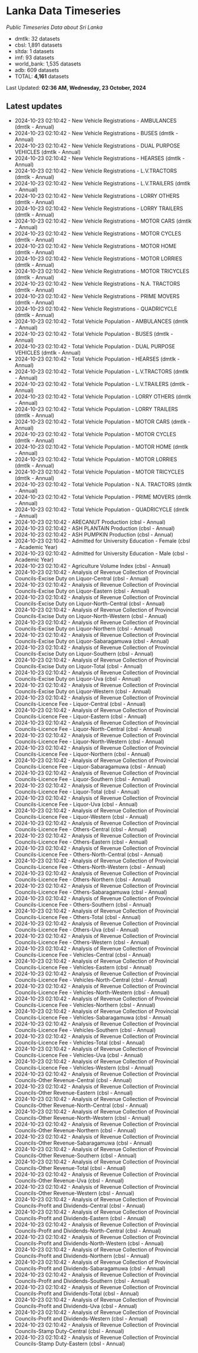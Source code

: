 # Lanka Data Timeseries
*Public Timeseries Data about Sri Lanka*

* dmtlk: 32 datasets
* cbsl: 1,891 datasets
* sltda: 1 datasets
* imf: 93 datasets
* world_bank: 1,535 datasets
* adb: 609 datasets
* TOTAL: **4,161** datasets

Last Updated: **02:36 AM, Wednesday, 23 October, 2024**

## Latest updates

* 2024-10-23 02:10:42 - New Vehicle Registrations - AMBULANCES (dmtlk - Annual)
* 2024-10-23 02:10:42 - New Vehicle Registrations - BUSES (dmtlk - Annual)
* 2024-10-23 02:10:42 - New Vehicle Registrations - DUAL PURPOSE VEHICLES (dmtlk - Annual)
* 2024-10-23 02:10:42 - New Vehicle Registrations - HEARSES (dmtlk - Annual)
* 2024-10-23 02:10:42 - New Vehicle Registrations - L.V.TRACTORS (dmtlk - Annual)
* 2024-10-23 02:10:42 - New Vehicle Registrations - L.V.TRAILERS (dmtlk - Annual)
* 2024-10-23 02:10:42 - New Vehicle Registrations - LORRY OTHERS (dmtlk - Annual)
* 2024-10-23 02:10:42 - New Vehicle Registrations - LORRY TRAILERS (dmtlk - Annual)
* 2024-10-23 02:10:42 - New Vehicle Registrations - MOTOR CARS (dmtlk - Annual)
* 2024-10-23 02:10:42 - New Vehicle Registrations - MOTOR CYCLES (dmtlk - Annual)
* 2024-10-23 02:10:42 - New Vehicle Registrations - MOTOR HOME (dmtlk - Annual)
* 2024-10-23 02:10:42 - New Vehicle Registrations - MOTOR LORRIES (dmtlk - Annual)
* 2024-10-23 02:10:42 - New Vehicle Registrations - MOTOR TRICYCLES (dmtlk - Annual)
* 2024-10-23 02:10:42 - New Vehicle Registrations - N.A. TRACTORS (dmtlk - Annual)
* 2024-10-23 02:10:42 - New Vehicle Registrations - PRIME MOVERS (dmtlk - Annual)
* 2024-10-23 02:10:42 - New Vehicle Registrations - QUADRICYCLE (dmtlk - Annual)
* 2024-10-23 02:10:42 - Total Vehicle Population - AMBULANCES (dmtlk - Annual)
* 2024-10-23 02:10:42 - Total Vehicle Population - BUSES (dmtlk - Annual)
* 2024-10-23 02:10:42 - Total Vehicle Population - DUAL PURPOSE VEHICLES (dmtlk - Annual)
* 2024-10-23 02:10:42 - Total Vehicle Population - HEARSES (dmtlk - Annual)
* 2024-10-23 02:10:42 - Total Vehicle Population - L.V.TRACTORS (dmtlk - Annual)
* 2024-10-23 02:10:42 - Total Vehicle Population - L.V.TRAILERS (dmtlk - Annual)
* 2024-10-23 02:10:42 - Total Vehicle Population - LORRY OTHERS (dmtlk - Annual)
* 2024-10-23 02:10:42 - Total Vehicle Population - LORRY TRAILERS (dmtlk - Annual)
* 2024-10-23 02:10:42 - Total Vehicle Population - MOTOR CARS (dmtlk - Annual)
* 2024-10-23 02:10:42 - Total Vehicle Population - MOTOR CYCLES (dmtlk - Annual)
* 2024-10-23 02:10:42 - Total Vehicle Population - MOTOR HOME (dmtlk - Annual)
* 2024-10-23 02:10:42 - Total Vehicle Population - MOTOR LORRIES (dmtlk - Annual)
* 2024-10-23 02:10:42 - Total Vehicle Population - MOTOR TRICYCLES (dmtlk - Annual)
* 2024-10-23 02:10:42 - Total Vehicle Population - N.A. TRACTORS (dmtlk - Annual)
* 2024-10-23 02:10:42 - Total Vehicle Population - PRIME MOVERS (dmtlk - Annual)
* 2024-10-23 02:10:42 - Total Vehicle Population - QUADRICYCLE (dmtlk - Annual)
* 2024-10-23 02:10:42 - ARECANUT Production (cbsl - Annual)
* 2024-10-23 02:10:42 - ASH PLANTAIN Production (cbsl - Annual)
* 2024-10-23 02:10:42 - ASH PUMPKIN Production (cbsl - Annual)
* 2024-10-23 02:10:42 - Admitted for University Education - Female (cbsl - Academic Year)
* 2024-10-23 02:10:42 - Admitted for University Education - Male (cbsl - Academic Year)
* 2024-10-23 02:10:42 - Agriculture Volume Index (cbsl - Annual)
* 2024-10-23 02:10:42 - Analysis of Revenue Collection of Provincial Councils-Excise Duty on Liquor-Central (cbsl - Annual)
* 2024-10-23 02:10:42 - Analysis of Revenue Collection of Provincial Councils-Excise Duty on Liquor-Eastern (cbsl - Annual)
* 2024-10-23 02:10:42 - Analysis of Revenue Collection of Provincial Councils-Excise Duty on Liquor-North-Central (cbsl - Annual)
* 2024-10-23 02:10:42 - Analysis of Revenue Collection of Provincial Councils-Excise Duty on Liquor-North-Western (cbsl - Annual)
* 2024-10-23 02:10:42 - Analysis of Revenue Collection of Provincial Councils-Excise Duty on Liquor-Northern (cbsl - Annual)
* 2024-10-23 02:10:42 - Analysis of Revenue Collection of Provincial Councils-Excise Duty on Liquor-Sabaragamuwa (cbsl - Annual)
* 2024-10-23 02:10:42 - Analysis of Revenue Collection of Provincial Councils-Excise Duty on Liquor-Southern (cbsl - Annual)
* 2024-10-23 02:10:42 - Analysis of Revenue Collection of Provincial Councils-Excise Duty on Liquor-Total (cbsl - Annual)
* 2024-10-23 02:10:42 - Analysis of Revenue Collection of Provincial Councils-Excise Duty on Liquor-Uva (cbsl - Annual)
* 2024-10-23 02:10:42 - Analysis of Revenue Collection of Provincial Councils-Excise Duty on Liquor-Western (cbsl - Annual)
* 2024-10-23 02:10:42 - Analysis of Revenue Collection of Provincial Councils-Licence Fee - Liquor-Central (cbsl - Annual)
* 2024-10-23 02:10:42 - Analysis of Revenue Collection of Provincial Councils-Licence Fee - Liquor-Eastern (cbsl - Annual)
* 2024-10-23 02:10:42 - Analysis of Revenue Collection of Provincial Councils-Licence Fee - Liquor-North-Central (cbsl - Annual)
* 2024-10-23 02:10:42 - Analysis of Revenue Collection of Provincial Councils-Licence Fee - Liquor-North-Western (cbsl - Annual)
* 2024-10-23 02:10:42 - Analysis of Revenue Collection of Provincial Councils-Licence Fee - Liquor-Northern (cbsl - Annual)
* 2024-10-23 02:10:42 - Analysis of Revenue Collection of Provincial Councils-Licence Fee - Liquor-Sabaragamuwa (cbsl - Annual)
* 2024-10-23 02:10:42 - Analysis of Revenue Collection of Provincial Councils-Licence Fee - Liquor-Southern (cbsl - Annual)
* 2024-10-23 02:10:42 - Analysis of Revenue Collection of Provincial Councils-Licence Fee - Liquor-Total (cbsl - Annual)
* 2024-10-23 02:10:42 - Analysis of Revenue Collection of Provincial Councils-Licence Fee - Liquor-Uva (cbsl - Annual)
* 2024-10-23 02:10:42 - Analysis of Revenue Collection of Provincial Councils-Licence Fee - Liquor-Western (cbsl - Annual)
* 2024-10-23 02:10:42 - Analysis of Revenue Collection of Provincial Councils-Licence Fee - Others-Central (cbsl - Annual)
* 2024-10-23 02:10:42 - Analysis of Revenue Collection of Provincial Councils-Licence Fee - Others-Eastern (cbsl - Annual)
* 2024-10-23 02:10:42 - Analysis of Revenue Collection of Provincial Councils-Licence Fee - Others-North-Central (cbsl - Annual)
* 2024-10-23 02:10:42 - Analysis of Revenue Collection of Provincial Councils-Licence Fee - Others-North-Western (cbsl - Annual)
* 2024-10-23 02:10:42 - Analysis of Revenue Collection of Provincial Councils-Licence Fee - Others-Northern (cbsl - Annual)
* 2024-10-23 02:10:42 - Analysis of Revenue Collection of Provincial Councils-Licence Fee - Others-Sabaragamuwa (cbsl - Annual)
* 2024-10-23 02:10:42 - Analysis of Revenue Collection of Provincial Councils-Licence Fee - Others-Southern (cbsl - Annual)
* 2024-10-23 02:10:42 - Analysis of Revenue Collection of Provincial Councils-Licence Fee - Others-Total (cbsl - Annual)
* 2024-10-23 02:10:42 - Analysis of Revenue Collection of Provincial Councils-Licence Fee - Others-Uva (cbsl - Annual)
* 2024-10-23 02:10:42 - Analysis of Revenue Collection of Provincial Councils-Licence Fee - Others-Western (cbsl - Annual)
* 2024-10-23 02:10:42 - Analysis of Revenue Collection of Provincial Councils-Licence Fee - Vehicles-Central (cbsl - Annual)
* 2024-10-23 02:10:42 - Analysis of Revenue Collection of Provincial Councils-Licence Fee - Vehicles-Eastern (cbsl - Annual)
* 2024-10-23 02:10:42 - Analysis of Revenue Collection of Provincial Councils-Licence Fee - Vehicles-North-Central (cbsl - Annual)
* 2024-10-23 02:10:42 - Analysis of Revenue Collection of Provincial Councils-Licence Fee - Vehicles-North-Western (cbsl - Annual)
* 2024-10-23 02:10:42 - Analysis of Revenue Collection of Provincial Councils-Licence Fee - Vehicles-Northern (cbsl - Annual)
* 2024-10-23 02:10:42 - Analysis of Revenue Collection of Provincial Councils-Licence Fee - Vehicles-Sabaragamuwa (cbsl - Annual)
* 2024-10-23 02:10:42 - Analysis of Revenue Collection of Provincial Councils-Licence Fee - Vehicles-Southern (cbsl - Annual)
* 2024-10-23 02:10:42 - Analysis of Revenue Collection of Provincial Councils-Licence Fee - Vehicles-Total (cbsl - Annual)
* 2024-10-23 02:10:42 - Analysis of Revenue Collection of Provincial Councils-Licence Fee - Vehicles-Uva (cbsl - Annual)
* 2024-10-23 02:10:42 - Analysis of Revenue Collection of Provincial Councils-Licence Fee - Vehicles-Western (cbsl - Annual)
* 2024-10-23 02:10:42 - Analysis of Revenue Collection of Provincial Councils-Other Revenue-Central (cbsl - Annual)
* 2024-10-23 02:10:42 - Analysis of Revenue Collection of Provincial Councils-Other Revenue-Eastern (cbsl - Annual)
* 2024-10-23 02:10:42 - Analysis of Revenue Collection of Provincial Councils-Other Revenue-North-Central (cbsl - Annual)
* 2024-10-23 02:10:42 - Analysis of Revenue Collection of Provincial Councils-Other Revenue-North-Western (cbsl - Annual)
* 2024-10-23 02:10:42 - Analysis of Revenue Collection of Provincial Councils-Other Revenue-Northern (cbsl - Annual)
* 2024-10-23 02:10:42 - Analysis of Revenue Collection of Provincial Councils-Other Revenue-Sabaragamuwa (cbsl - Annual)
* 2024-10-23 02:10:42 - Analysis of Revenue Collection of Provincial Councils-Other Revenue-Southern (cbsl - Annual)
* 2024-10-23 02:10:42 - Analysis of Revenue Collection of Provincial Councils-Other Revenue-Total (cbsl - Annual)
* 2024-10-23 02:10:42 - Analysis of Revenue Collection of Provincial Councils-Other Revenue-Uva (cbsl - Annual)
* 2024-10-23 02:10:42 - Analysis of Revenue Collection of Provincial Councils-Other Revenue-Western (cbsl - Annual)
* 2024-10-23 02:10:42 - Analysis of Revenue Collection of Provincial Councils-Profit and Dividends-Central (cbsl - Annual)
* 2024-10-23 02:10:42 - Analysis of Revenue Collection of Provincial Councils-Profit and Dividends-Eastern (cbsl - Annual)
* 2024-10-23 02:10:42 - Analysis of Revenue Collection of Provincial Councils-Profit and Dividends-North-Central (cbsl - Annual)
* 2024-10-23 02:10:42 - Analysis of Revenue Collection of Provincial Councils-Profit and Dividends-North-Western (cbsl - Annual)
* 2024-10-23 02:10:42 - Analysis of Revenue Collection of Provincial Councils-Profit and Dividends-Northern (cbsl - Annual)
* 2024-10-23 02:10:42 - Analysis of Revenue Collection of Provincial Councils-Profit and Dividends-Sabaragamuwa (cbsl - Annual)
* 2024-10-23 02:10:42 - Analysis of Revenue Collection of Provincial Councils-Profit and Dividends-Southern (cbsl - Annual)
* 2024-10-23 02:10:42 - Analysis of Revenue Collection of Provincial Councils-Profit and Dividends-Total (cbsl - Annual)
* 2024-10-23 02:10:42 - Analysis of Revenue Collection of Provincial Councils-Profit and Dividends-Uva (cbsl - Annual)
* 2024-10-23 02:10:42 - Analysis of Revenue Collection of Provincial Councils-Profit and Dividends-Western (cbsl - Annual)
* 2024-10-23 02:10:42 - Analysis of Revenue Collection of Provincial Councils-Stamp Duty-Central (cbsl - Annual)
* 2024-10-23 02:10:42 - Analysis of Revenue Collection of Provincial Councils-Stamp Duty-Eastern (cbsl - Annual)